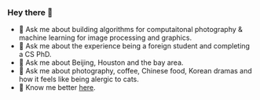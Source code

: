 ### Hey there 👋

- 💬 Ask me about building algorithms for computaitonal photography & machine learning for image processing and graphics.
- 💬 Ask me about the experience being a foreign student and completing a CS PhD.
- 💬 Ask me about Beijing, Houston and the bay area.
- 💬 Ask me about photography, coffee, Chinese food, Korean dramas and how it feels like being alergic to cats.
- 🤝 Know me better [here](http://eecs.berkeley.edu/~cecilia77).

<!--
**ceciliavision/ceciliavision** is a ✨ _special_ ✨ repository because its `README.md` (this file) appears on your GitHub profile.

Here are some ideas to get you started:

- 🔭 I’m currently working on ...
- 🌱 I’m currently learning ...
- 👯 I’m looking to collaborate on ...
- 🤔 I’m looking for help with ...
- 💬 Ask me about ...
- 📫 How to reach me: ...
- 😄 Pronouns: ...
- ⚡ Fun fact: ...
-->
